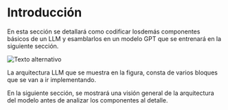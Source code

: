 # Introducción

En esta sección se detallará como codificar losdemás componentes básicos de un LLM y esamblarlos en un modelo GPT que se entrenará en la siguiente sección.

![Texto alternativo](./imgs/4.1.png)

La arquitectura LLM que se muestra en la figura, consta de varios bloques que se van a ir implementando.

En la siguiente sección, se mostrará una visión general de la arquitectura del modelo antes de analizar los componentes al detalle.

